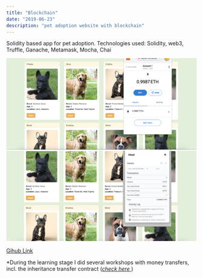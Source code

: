 ```yaml
---
title: "Blockchain"
date: "2019-06-23"
description: "pet adoption website with blockchain"
---
```


Solidity based app for pet adoption.
Technologies used: Solidity, web3, Truffle, Ganache, Metamask, Mocha, Chai

<div class="project-img-container">
<img src="https://github.com/Svetanek/gatsby-blog/raw/master/src/images/petShopScreen1.png" alt ="screenshot petShop1" class="project-img"/>
<br/>
<img src="https://github.com/Svetanek/gatsby-blog/raw/master/src/images/petShopScreen2.png" alt ="screenshot petShop2" class="project-img"/>

</div>

<a href="https://github.com/Svetanek/pet-shop" class="project-link">Gihub Link</a>

\*During the learning stage I did several workshops with money transfers, incl. the inheritance transfer contract (<a href="https://github.com/Svetanek/Solidity-excercise-contracts/blob/master/Exercise%20Files/CH03/03_04/end/contract.sol"><i>check here </i></a>)
